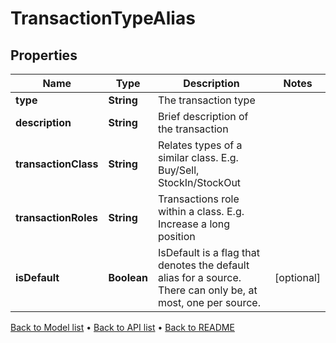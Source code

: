 

# TransactionTypeAlias


## Properties

| Name | Type | Description | Notes |
|------------ | ------------- | ------------- | -------------|
|**type** | **String** | The transaction type |  |
|**description** | **String** | Brief description of the transaction |  |
|**transactionClass** | **String** | Relates types of a similar class. E.g. Buy/Sell, StockIn/StockOut |  |
|**transactionRoles** | **String** | Transactions role within a class. E.g. Increase a long position |  |
|**isDefault** | **Boolean** | IsDefault is a flag that denotes the default alias for a source. There can only be, at most, one per source. |  [optional] |



[Back to Model list](../README.md#documentation-for-models) &#8226; [Back to API list](../README.md#documentation-for-api-endpoints) &#8226; [Back to README](../README.md)


